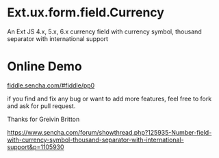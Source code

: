# Ext.ux.form.field.Currency
An Ext JS 4.x, 5.x, 6.x currency field with currency symbol, thousand separator with international support

# Online Demo
[fiddle.sencha.com/#fiddle/pp0](https://fiddle.sencha.com/#fiddle/pp0)

if you find and fix any bug or want to add more features, feel free to fork and ask for pull request.

Thanks for Greivin Britton

https://www.sencha.com/forum/showthread.php?125935-Number-field-with-currency-symbol-thousand-separator-with-international-support&p=1105930
